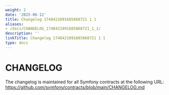 ```yaml
---
weight: 2
date: '2025-06-12'
title: Changelog 1748421091685868721 1 1
aliases:
- /docs/CHANGELOG_1748421091685868721_1_1/
description: ''
linkTitle: Changelog 1748421091685868721 1 1
type: docs
---
```


CHANGELOG
=========

The changelog is maintained for all Symfony contracts at the following URL:
https://github.com/symfony/contracts/blob/main/CHANGELOG.md
